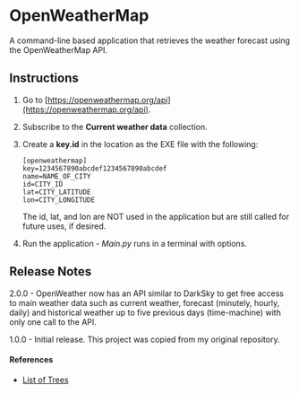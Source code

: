 # OpenWeatherMap
 A command-line based application that retrieves the weather forecast using the OpenWeatherMap API.

 ## Instructions ##
 1. Go to [https://openweathermap.org/api](https://openweathermap.org/api).
 2. Subscribe to the **Current weather data** collection.
 3. Create a **key.id** in the location as the EXE file with the following:

     ```
     [openweathermap]
     key=1234567890abcdef1234567890abcdef
     name=NAME_OF_CITY
     id=CITY_ID
     lat=CITY_LATITUDE
     lon=CITY_LONGITUDE
     ```
     The id, lat, and lon are NOT used in the application but are still called for future uses, if desired.

 4. Run the application - *Main.py* runs in a terminal with options.
 
 ## Release Notes ##
 2.0.0 - OpenWeather now has an API similar to DarkSky to get free access to main weather data such as current weather, forecast (minutely, hourly, daily) and historical weather up to five previous days (time-machine) with only one call to the API.
 
 1.0.0 - Initial release. This project was copied from my original repository. 

#### References ####
* [List of Trees](https://www.treenames.net/common_tree_names.html)
